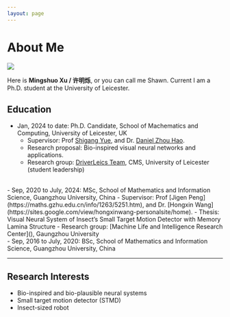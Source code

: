```yaml
---
layout: page
---
```


# About Me

<img src="https://mingshuoxu.github.io/images/Shawn.jpg" class="floatpic">

Here is **Mingshuo Xu / 许明烁**, or you can call me Shawn. Current I am a Ph.D. student at the University of Leicester.

## Education

- Jan, 2024 to date: Ph.D. Candidate, School of Machematics and Computing, University of Leicester, UK
    - Supervisor: Prof [Shigang Yue](https://le.ac.uk/people/shigang-yue), and Dr. [Daniel Zhou Hao](https://le.ac.uk/people/daniel-hao).
    - Research proposal: Bio-inspired visual neural networks and applications.
    - Research group: [DriverLeics Team](https://driverleics.github.io/), CMS, University of Leicester (student leadership)
<br>
- Sep, 2020 to July, 2024: MSc, School of Mathematics and Information Science, Guangzhou University, China
    - Supervisor: Prof [Jigen Peng](https://maths.gzhu.edu.cn/info/1263/5251.htm), and Dr. [Hongxin Wang](https://sites.google.com/view/hongxinwang-personalsite/home).
    - Thesis: Visual Neural System of Insect’s Small Target Motion Detector with Memory Lamina Structure
    - Research group: [Machine Life and Intelligence Research Center](), Gaungzhou University
<br>
- Sep, 2016 to July, 2020: BSc, School of Mathematics and Information Science, Guangzhou University, China



---

## Research Interests

- Bio-inspired and bio-plausible neural systems
- Small target motion detector (STMD)
- Insect-sized robot
